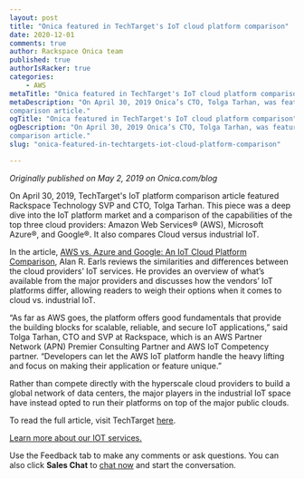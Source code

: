 ```yaml
---
layout: post
title: "Onica featured in TechTarget's IoT cloud platform comparison"
date: 2020-12-01
comments: true
author: Rackspace Onica team
published: true
authorIsRacker: true
categories:
    - AWS
metaTitle: "Onica featured in TechTarget's IoT cloud platform comparison"
metaDescription: "On April 30, 2019 Onica’s CTO, Tolga Tarhan, was featured in TechTarget’s IoT platform
comparison article."
ogTitle: "Onica featured in TechTarget's IoT cloud platform comparison"
ogDescription: "On April 30, 2019 Onica’s CTO, Tolga Tarhan, was featured in TechTarget’s IoT platform
comparison article."
slug: "onica-featured-in-techtargets-iot-cloud-platform-comparison"

---
```


*Originally published on May 2, 2019 on Onica.com/blog*

On April 30, 2019, TechTarget's IoT platform comparison article featured Rackspace Technology SVP
and CTO, Tolga Tarhan. This piece was a deep dive into the IoT platform market
and a comparison of the capabilities of the top three cloud providers: Amazon Web Services&reg; (AWS),
Microsoft Azure&reg;, and Google&reg;. It also compares Cloud versus industrial IoT.

<!--more-->

In the article,
[AWS vs. Azure and Google: An IoT Cloud Platform Comparison](https://searchaws.techtarget.com/feature/AWS-vs-Azure-and-Google-An-IoT-cloud-platform-comparison),
Alan R. Earls reviews the similarities and differences between the cloud providers’ IoT services.
He provides an overview of what’s
available from the major providers and discusses how the vendors’ IoT platforms differ,
allowing readers to weigh their options when it comes to cloud vs. industrial IoT.

“As far as AWS goes, the platform offers good fundamentals that provide the building
blocks for scalable, reliable, and secure IoT applications,” said Tolga Tarhan,
CTO and SVP at Rackspace, which is an AWS Partner Network (APN) Premier Consulting Partner
and AWS IoT Competency partner. “Developers can let the AWS IoT platform handle
the heavy lifting and focus on making their application or feature unique.”

Rather than compete directly with the hyperscale
cloud providers to build a global network of data centers, the major players in
the industrial IoT space have instead opted to run their platforms on top of the major public clouds.

To read the full article, visit TechTarget [here](https://searchaws.techtarget.com/feature/AWS-vs-Azure-and-Google-An-IoT-cloud-platform-comparison).

<a class="cta purple" id="cta" href="https://www.rackspace.com/onica">Learn more about our IOT services.</a>

Use the Feedback tab to make any comments or ask questions. You can also click
**Sales Chat** to [chat now](https://www.rackspace.com/) and start the conversation.
